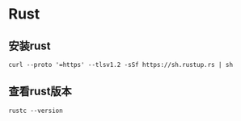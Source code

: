 # Rust

## 安装rust
```shell
curl --proto '=https' --tlsv1.2 -sSf https://sh.rustup.rs | sh
```

## 查看rust版本
```shell
rustc --version
```